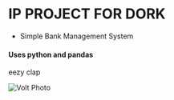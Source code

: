 # IP PROJECT FOR DORK
- Simple Bank Management System

#### Uses python and pandas
eezy clap

![Volt Photo](https://images-ext-1.discordapp.net/external/ILMp0zzsjkTAfe9vdk38yaNhw5cjI8boPg_UnZkWAoQ/%3Fsize%3D4096/https/cdn.discordapp.com/avatars/352367395140009984/fc305b46fb2f9d2acf81035efa3f3960.png?width=676&height=676)
